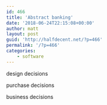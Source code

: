 ```yaml
---
id: 466
title: 'Abstract banking'
date: '2018-06-24T22:15:08+00:00'
author: matt
layout: post
guid: 'http://halfdecent.net/?p=466'
permalink: '/?p=466'
categories:
    - software
---
```


design decisions

purchase decisions

business decisions